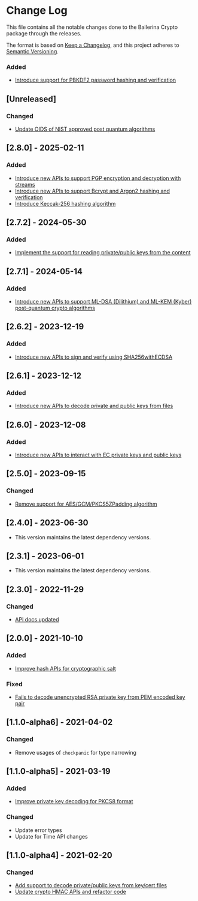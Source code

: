 # Change Log
This file contains all the notable changes done to the Ballerina Crypto package through the releases.

The format is based on [Keep a Changelog](https://keepachangelog.com/en/1.0.0/), and this project adheres to [Semantic Versioning](https://semver.org/spec/v2.0.0.html).

### Added
- [Introduce support for PBKDF2 password hashing and verification](https://github.com/ballerina-platform/ballerina-lang/issues/43926)

## [Unreleased]

### Changed
- [Update OIDS of NIST approved post quantum algorithms](https://github.com/ballerina-platform/ballerina-library/issues/7678)

## [2.8.0] - 2025-02-11

### Added
- [Introduce new APIs to support PGP encryption and decryption with streams](https://github.com/ballerina-platform/ballerina-library/issues/7064)
- [Introduce new APIs to support Bcrypt and Argon2 hashing and verification](https://github.com/ballerina-platform/ballerina-library/issues/2744)
- [Introduce Keccak-256 hashing algorithm](https://github.com/ballerina-platform/ballerina-library/issues/7509)

## [2.7.2] - 2024-05-30

### Added
- [Implement the support for reading private/public keys from the content](https://github.com/ballerina-platform/ballerina-library/issues/6513)

## [2.7.1] - 2024-05-14

### Added
- [Introduce new APIs to support ML-DSA (Dilithium) and ML-KEM (Kyber) post-quantum crypto algorithms](https://github.com/ballerina-platform/ballerina-library/issues/6201)

## [2.6.2] - 2023-12-19

### Added
- [Introduce new APIs to sign and verify using SHA256withECDSA](https://github.com/ballerina-platform/ballerina-library/issues/5889)

## [2.6.1] - 2023-12-12

### Added
- [Introduce new APIs to decode private and public keys from files](https://github.com/ballerina-platform/ballerina-library/issues/5871)

## [2.6.0] - 2023-12-08

### Added
- [Introduce new APIs to interact with EC private keys and public keys](https://github.com/ballerina-platform/ballerina-library/issues/5821)

## [2.5.0] - 2023-09-15

### Changed
- [Remove support for AES/GCM/PKCS5ZPadding algorithm](https://github.com/ballerina-platform/ballerina-standard-library/issues/4775)

## [2.4.0] - 2023-06-30

- This version maintains the latest dependency versions.

## [2.3.1] - 2023-06-01

- This version maintains the latest dependency versions.

## [2.3.0] - 2022-11-29

### Changed
- [API docs updated](https://github.com/ballerina-platform/ballerina-standard-library/issues/3463)

## [2.0.0] - 2021-10-10

### Added
- [Improve hash APIs for cryptographic salt](https://github.com/ballerina-platform/ballerina-standard-library/issues/1517)

### Fixed
- [Fails to decode unencrypted RSA private key from PEM encoded key pair](https://github.com/ballerina-platform/ballerina-standard-library/issues/1658)

## [1.1.0-alpha6] - 2021-04-02

### Changed
- Remove usages of `checkpanic` for type narrowing

## [1.1.0-alpha5] - 2021-03-19

### Added
- [Improve private key decoding for PKCS8 format](https://github.com/ballerina-platform/ballerina-standard-library/issues/1208)

### Changed
- Update error types
- Update for Time API changes

## [1.1.0-alpha4] - 2021-02-20

### Changed
- [Add support to decode private/public keys from key/cert files](https://github.com/ballerina-platform/ballerina-standard-library/issues/67)
- [Update crypto HMAC APIs and refactor code](https://github.com/ballerina-platform/ballerina-standard-library/issues/908)
